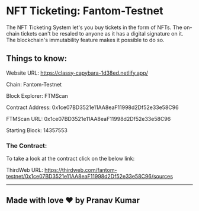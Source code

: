 # NFT Ticketing: Fantom-Testnet

The NFT Ticketing System let's you buy tickets in the form of NFTs. The on-chain tickets can't be resaled to anyone as it has a digital signature on it. The blockchain's immutability feature makes it possible to do so.

## Things to know:

Website URL: https://classy-capybara-1d38ed.netlify.app/

Chain: Fantom-Testnet

Block Explorer: FTMScan

Contract Address: 0x1ce07BD3521e11AA8eaF11998d2Df52e33e58C96

FTMScan URL: 0x1ce07BD3521e11AA8eaF11998d2Df52e33e58C96

Starting Block: 14357553

### The Contract:
To take a look at the contract click on the below link:

ThirdWeb URL: https://thirdweb.com/fantom-testnet/0x1ce07BD3521e11AA8eaF11998d2Df52e33e58C96/sources


--------------------------------
Made with love ❤️ by Pranav Kumar
--------------------------------
